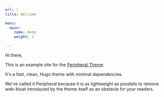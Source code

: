 ```yaml
---
url: /
title: Welcome

menu:
  main:
    name: Home
    weight: 1

---
```


Hi there, 

This is an example site for the [Peripheral Theme](https://github.com/myquay/hugo-theme-peripheral-example)

It's a fast, clean, Hugo theme with minimal dependencies.

We've called it Peripheral because it is as lightweight as possbile to remove web-bloat introduced by the theme itself as an obstacle for your readers.